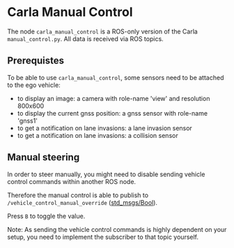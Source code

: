 # Carla Manual Control

The node `carla_manual_control` is a ROS-only version of the Carla `manual_control.py`. All data is received
via ROS topics.

## Prerequistes
To be able to use `carla_manual_control`, some sensors need to be attached to the ego vehicle:
- to display an image: a camera with role-name 'view' and resolution 800x600
- to display the current gnss position: a gnss sensor with role-name 'gnss1'
- to get a notification on lane invasions: a lane invasion sensor
- to get a notification on lane invasions: a collision sensor


## Manual steering

In order to steer manually, you might need to disable sending vehicle control commands within another ROS node.

Therefore the manual control is able to publish to `/vehicle_control_manual_override` ([std_msgs/Bool](http://docs.ros.org/api/std_msgs/html/msg/Bool.html)).

Press `B` to toggle the value.

Note: As sending the vehicle control commands is highly dependent on your setup, you need to implement the subscriber to that topic yourself.

